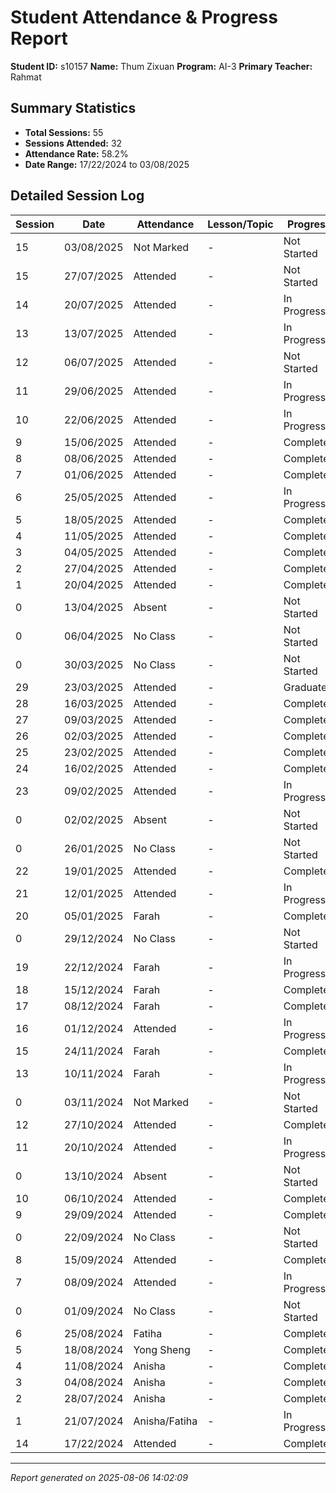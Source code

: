 # Student Attendance & Progress Report

**Student ID:** s10157
**Name:** Thum Zixuan
**Program:** AI-3
**Primary Teacher:** Rahmat

## Summary Statistics
- **Total Sessions:** 55
- **Sessions Attended:** 32
- **Attendance Rate:** 58.2%
- **Date Range:** 17/22/2024 to 03/08/2025

## Detailed Session Log

| Session | Date | Attendance | Lesson/Topic | Progress |
|---------|------|------------|--------------|----------|
| 15 | 03/08/2025 | Not Marked | - | Not Started |
| 15 | 27/07/2025 | Attended | - | Not Started |
| 14 | 20/07/2025 | Attended | - | In Progress |
| 13 | 13/07/2025 | Attended | - | In Progress |
| 12 | 06/07/2025 | Attended | - | Not Started |
| 11 | 29/06/2025 | Attended | - | In Progress |
| 10 | 22/06/2025 | Attended | - | In Progress |
| 9 | 15/06/2025 | Attended | - | Completed |
| 8 | 08/06/2025 | Attended | - | Completed |
| 7 | 01/06/2025 | Attended | - | Completed |
| 6 | 25/05/2025 | Attended | - | In Progress |
| 5 | 18/05/2025 | Attended | - | Completed |
| 4 | 11/05/2025 | Attended | - | Completed |
| 3 | 04/05/2025 | Attended | - | Completed |
| 2 | 27/04/2025 | Attended | - | Completed |
| 1 | 20/04/2025 | Attended | - | Completed |
| 0 | 13/04/2025 | Absent | - | Not Started |
| 0 | 06/04/2025 | No Class | - | Not Started |
| 0 | 30/03/2025 | No Class | - | Not Started |
| 29 | 23/03/2025 | Attended | - | Graduated |
| 28 | 16/03/2025 | Attended | - | Completed |
| 27 | 09/03/2025 | Attended | - | Completed |
| 26 | 02/03/2025 | Attended | - | Completed |
| 25 | 23/02/2025 | Attended | - | Completed |
| 24 | 16/02/2025 | Attended | - | Completed |
| 23 | 09/02/2025 | Attended | - | In Progress |
| 0 | 02/02/2025 | Absent | - | Not Started |
| 0 | 26/01/2025 | No Class | - | Not Started |
| 22 | 19/01/2025 | Attended | - | Completed |
| 21 | 12/01/2025 | Attended | - | In Progress |
| 20 | 05/01/2025 | Farah | - | Completed |
| 0 | 29/12/2024 | No Class | - | Not Started |
| 19 | 22/12/2024 | Farah | - | In Progress |
| 18 | 15/12/2024 | Farah | - | Completed |
| 17 | 08/12/2024 | Farah | - | Completed |
| 16 | 01/12/2024 | Attended | - | In Progress |
| 15 | 24/11/2024 | Farah | - | Completed |
| 13 | 10/11/2024 | Farah | - | In Progress |
| 0 | 03/11/2024 | Not Marked | - | Not Started |
| 12 | 27/10/2024 | Attended | - | Completed |
| 11 | 20/10/2024 | Attended | - | In Progress |
| 0 | 13/10/2024 | Absent | - | Not Started |
| 10 | 06/10/2024 | Attended | - | Completed |
| 9 | 29/09/2024 | Attended | - | Completed |
| 0 | 22/09/2024 | No Class | - | Not Started |
| 8 | 15/09/2024 | Attended | - | Completed |
| 7 | 08/09/2024 | Attended | - | In Progress |
| 0 | 01/09/2024 | No Class | - | Not Started |
| 6 | 25/08/2024 | Fatiha | - | Completed |
| 5 | 18/08/2024 | Yong Sheng | - | Completed |
| 4 | 11/08/2024 | Anisha | - | Completed |
| 3 | 04/08/2024 | Anisha | - | Completed |
| 2 | 28/07/2024 | Anisha | - | Completed |
| 1 | 21/07/2024 | Anisha/Fatiha | - | In Progress |
| 14 | 17/22/2024 | Attended | - | Completed |

---
*Report generated on 2025-08-06 14:02:09*